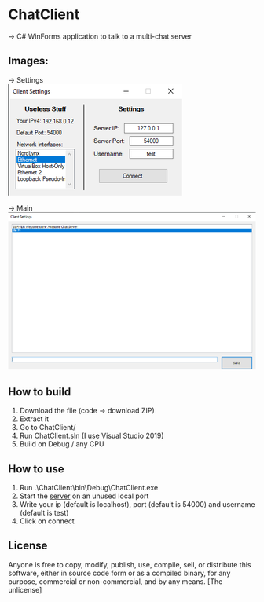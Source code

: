 # ChatClient
-> C# WinForms application to talk to a multi-chat server
## Images:    
-> Settings         
![alt text](https://github.com/Wtf-Is-This-x1337/ChatClient/blob/main/images/settings.png?raw=true)
              
-> Main         
![alt text](https://github.com/Wtf-Is-This-x1337/ChatClient/blob/main/images/main.png?raw=true)     

## How to build
1. Download the file (code -> download ZIP)
2. Extract it
3. Go to ChatClient/
4. Run ChatClient.sln (I use Visual Studio 2019)
5. Build on Debug / any CPU

## How to use
1. Run .\ChatClient\bin\Debug\ChatClient.exe
2. Start the [server](https://google.com) on an unused local port
3. Write your ip (default is localhost), port (default is 54000) and username (default is test)
4. Click on connect
          
## License
Anyone is free to copy, modify, publish, use, compile, sell, or distribute this software, either in source code form or as a compiled binary, for any purpose, commercial or non-commercial, and by any means. [The unlicense]
